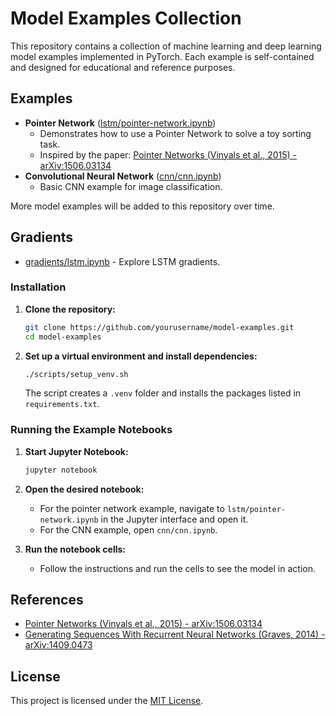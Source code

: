 # Model Examples Collection

This repository contains a collection of machine learning and deep learning model examples implemented in PyTorch. Each example is self-contained and designed for educational and reference purposes.

## Examples

- **Pointer Network** ([lstm/pointer-network.ipynb](lstm/pointer-network.ipynb))
  - Demonstrates how to use a Pointer Network to solve a toy sorting task.
  - Inspired by the paper: [Pointer Networks (Vinyals et al., 2015) - arXiv:1506.03134](https://arxiv.org/abs/1506.03134)
- **Convolutional Neural Network** ([cnn/cnn.ipynb](cnn/cnn.ipynb))
  - Basic CNN example for image classification.

More model examples will be added to this repository over time.

## Gradients

- [gradients/lstm.ipynb](gradients/lstm.ipynb) - Explore LSTM gradients.

### Installation

1. **Clone the repository:**
   ```sh
   git clone https://github.com/yourusername/model-examples.git
   cd model-examples
   ```

2. **Set up a virtual environment and install dependencies:**
   ```sh
   ./scripts/setup_venv.sh
   ```
   The script creates a `.venv` folder and installs the packages listed in
   `requirements.txt`.

### Running the Example Notebooks

1. **Start Jupyter Notebook:**
   ```sh
   jupyter notebook
   ```

2. **Open the desired notebook:**
   - For the pointer network example, navigate to `lstm/pointer-network.ipynb` in the Jupyter interface and open it.
   - For the CNN example, open `cnn/cnn.ipynb`.

3. **Run the notebook cells:**
   - Follow the instructions and run the cells to see the model in action.

## References
- [Pointer Networks (Vinyals et al., 2015) - arXiv:1506.03134](https://arxiv.org/abs/1506.03134)
- [Generating Sequences With Recurrent Neural Networks (Graves, 2014) - arXiv:1409.0473](https://arxiv.org/pdf/1409.0473)

## License

This project is licensed under the [MIT License](LICENSE). 
